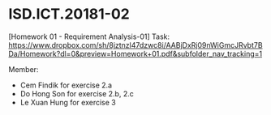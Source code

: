 # ISD.ICT.20181-02

[Homework 01 - Requirement Analysis-01]
Task: https://www.dropbox.com/sh/8jztnzl47dzwc8i/AABjDxRj09nWiGmcJRvbt7BDa/Homework?dl=0&preview=Homework+01.pdf&subfolder_nav_tracking=1

Member:

- Cem Findik for exercise 2.a
- Do Hong Son for exercise 2.b, 2.c
- Le Xuan Hung for exercise 3
